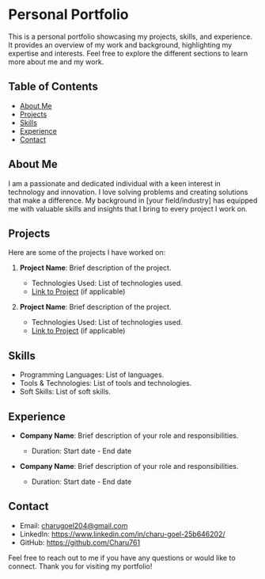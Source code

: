 # Personal Portfolio

This is a personal portfolio showcasing my projects, skills, and experience. It provides an overview of my work and background, highlighting my expertise and interests. Feel free to explore the different sections to learn more about me and my work.

## Table of Contents

- [About Me](#about-me)
- [Projects](#projects)
- [Skills](#skills)
- [Experience](#experience)
- [Contact](#contact)

## About Me

I am a passionate and dedicated individual with a keen interest in technology and innovation. I love solving problems and creating solutions that make a difference. My background in [your field/industry] has equipped me with valuable skills and insights that I bring to every project I work on.

## Projects

Here are some of the projects I have worked on:

1. **Project Name**: Brief description of the project.
   - Technologies Used: List of technologies used.
   - [Link to Project](#) (if applicable)

2. **Project Name**: Brief description of the project.
   - Technologies Used: List of technologies used.
   - [Link to Project](#) (if applicable)

## Skills

- Programming Languages: List of languages.
- Tools & Technologies: List of tools and technologies.
- Soft Skills: List of soft skills.

## Experience

- **Company Name**: Brief description of your role and responsibilities.
  - Duration: Start date - End date

- **Company Name**: Brief description of your role and responsibilities.
  - Duration: Start date - End date

## Contact

- Email: charugoel204@gmail.com
- LinkedIn: https://www.linkedin.com/in/charu-goel-25b646202/
- GitHub: https://github.com/Charu761

Feel free to reach out to me if you have any questions or would like to connect. Thank you for visiting my portfolio!
